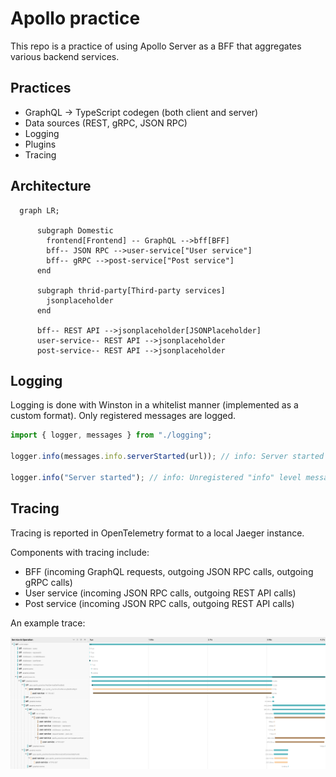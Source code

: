 # Apollo practice

This repo is a practice of using Apollo Server as a BFF that aggregates various backend services.

## Practices

- GraphQL -> TypeScript codegen (both client and server)
- Data sources (REST, gRPC, JSON RPC)
- Logging
- Plugins
- Tracing

## Architecture

```mermaid
  graph LR;

      subgraph Domestic
        frontend[Frontend] -- GraphQL -->bff[BFF]
        bff-- JSON RPC -->user-service["User service"]
        bff-- gRPC -->post-service["Post service"]
      end

      subgraph thrid-party[Third-party services]
        jsonplaceholder
      end

      bff-- REST API -->jsonplaceholder[JSONPlaceholder]
      user-service-- REST API -->jsonplaceholder
      post-service-- REST API -->jsonplaceholder
```

## Logging

Logging is done with Winston in a whitelist manner (implemented as a custom format).
Only registered messages are logged.

```ts
import { logger, messages } from "./logging";

logger.info(messages.info.serverStarted(url)); // info: Server started at http://localhost:4000

logger.info("Server started"); // info: Unregistered "info" level message
```

## Tracing

Tracing is reported in OpenTelemetry format to a local Jaeger instance.

Components with tracing include:

- BFF (incoming GraphQL requests, outgoing JSON RPC calls, outgoing gRPC calls)
- User service (incoming JSON RPC calls, outgoing REST API calls)
- Post service (incoming JSON RPC calls, outgoing REST API calls)

An example trace:

![Screenshot of Jaeger UI](./trace.png)
